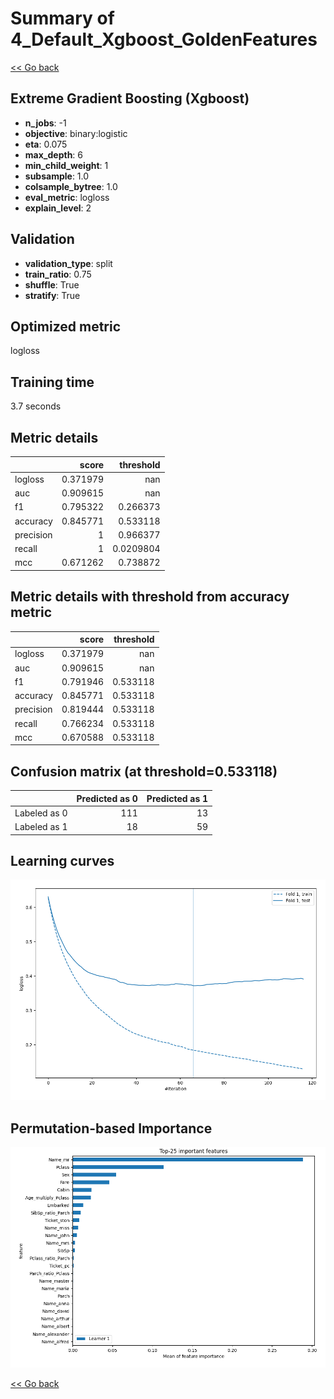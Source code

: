 # Summary of 4_Default_Xgboost_GoldenFeatures

[<< Go back](../README.md)


## Extreme Gradient Boosting (Xgboost)
- **n_jobs**: -1
- **objective**: binary:logistic
- **eta**: 0.075
- **max_depth**: 6
- **min_child_weight**: 1
- **subsample**: 1.0
- **colsample_bytree**: 1.0
- **eval_metric**: logloss
- **explain_level**: 2

## Validation
 - **validation_type**: split
 - **train_ratio**: 0.75
 - **shuffle**: True
 - **stratify**: True

## Optimized metric
logloss

## Training time

3.7 seconds

## Metric details
|           |    score |   threshold |
|:----------|---------:|------------:|
| logloss   | 0.371979 | nan         |
| auc       | 0.909615 | nan         |
| f1        | 0.795322 |   0.266373  |
| accuracy  | 0.845771 |   0.533118  |
| precision | 1        |   0.966377  |
| recall    | 1        |   0.0209804 |
| mcc       | 0.671262 |   0.738872  |


## Metric details with threshold from accuracy metric
|           |    score |   threshold |
|:----------|---------:|------------:|
| logloss   | 0.371979 |  nan        |
| auc       | 0.909615 |  nan        |
| f1        | 0.791946 |    0.533118 |
| accuracy  | 0.845771 |    0.533118 |
| precision | 0.819444 |    0.533118 |
| recall    | 0.766234 |    0.533118 |
| mcc       | 0.670588 |    0.533118 |


## Confusion matrix (at threshold=0.533118)
|              |   Predicted as 0 |   Predicted as 1 |
|:-------------|-----------------:|-----------------:|
| Labeled as 0 |              111 |               13 |
| Labeled as 1 |               18 |               59 |

## Learning curves
![Learning curves](learning_curves.png)

## Permutation-based Importance
![Permutation-based Importance](permutation_importance.png)

[<< Go back](../README.md)
